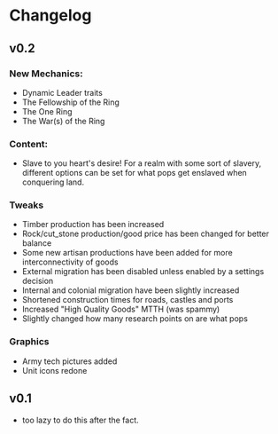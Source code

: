 # Changelog

## v0.2
### New Mechanics:
 - Dynamic Leader traits
 - The Fellowship of the Ring
 - The One Ring
 - The War(s) of the Ring

### Content:
 - Slave to you heart's desire! For a realm with some sort of slavery, different options can be set for what pops get enslaved when conquering land.
 
### Tweaks
 - Timber production has been increased
 - Rock/cut_stone production/good price has been changed for better balance
 - Some new artisan productions have been added for more interconnectivity of goods
 - External migration has been disabled unless enabled by a settings decision
 - Internal and colonial migration have been slightly increased
 - Shortened construction times for roads, castles and ports
 - Increased "High Quality Goods" MTTH (was spammy)
 - Slightly changed how many research points on are what pops
 
### Graphics
 - Army tech pictures added
 - Unit icons redone
 
## v0.1
 - too lazy to do this after the fact.